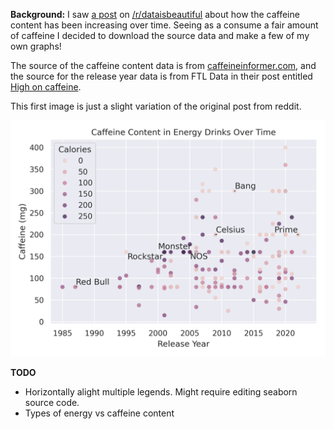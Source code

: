 **Background:** I saw [a post](https://www.reddit.com/r/dataisbeautiful/comments/18cyoib/oc_caffeine_content_of_energy_drinks_over_time/) on [/r/dataisbeautiful](reddit.com/r/dataisbeautiful) about how the caffeine content has been increasing over time. Seeing as a consume a fair amount of caffeine I decided to download the source data and make a few of my own graphs!

The source of the caffeine content data is from [caffeineinformer.com](https://www.caffeineinformer.com/the-caffeine-database), and the source for the release year data is from FTL Data in their post entitled [High on caffeine](https://data.ftl.studio/posts/high-on-caffeine).

This first image is just a slight variation of the original post from reddit. 

![Buncha Purple dots, some with labels](Images/Caffeine_Years.png)


**TODO**

* Horizontally alight multiple legends. Might require editing seaborn source code.
* Types of energy vs caffeine content
